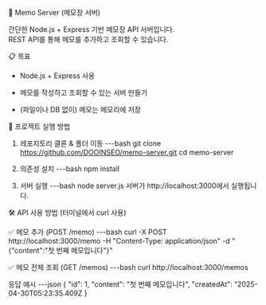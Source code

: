 📒 Memo Server (메모장 서버)

간단한 Node.js + Express 기반 메모장 API 서버입니다.  
REST API를 통해 메모를 추가하고 조회할 수 있습니다.

📋 목표

- Node.js + Express 사용

- 메모를 작성하고 조회할 수 있는 서버 만들기

- (파일이나 DB 없이) 메모는 메모리에 저장

🚀 프로젝트 실행 방법

1. 레포지토리 클론 & 폴더 이동
---bash
git clone https://github.com/DOOINSEO/memo-server.git
cd memo-server

2. 의존성 설치
---bash
npm install

3. 서버 실행
---bash
node server.js
서버가 http://localhost:3000에서 실행됩니다.

🛠️ API 사용 방법 (터미널에서 curl 사용)

✅ 메모 추가 (POST /memo)
---bash
curl -X POST http://localhost:3000/memo -H "Content-Type: application/json" -d "{\"content\":\"첫 번째 메모입니다\"}"

✅ 메모 전체 조회 (GET /memos)
---bash
curl http://localhost:3000/memos

응답 예시
---json
{
  "id": 1,
  "content": "첫 번째 메모입니다",
  "createdAt": "2025-04-30T05:23:35.409Z
}
